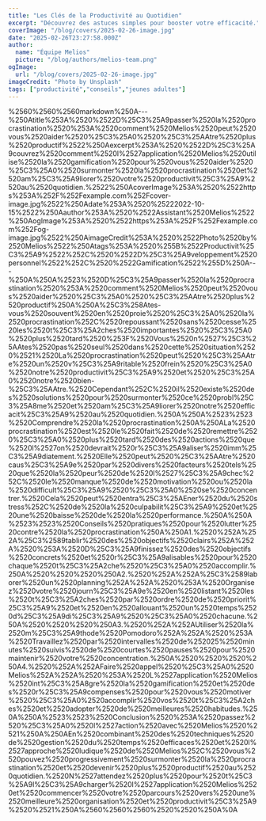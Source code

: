 ```yaml
---
title: "Les Clés de la Productivité au Quotidien"
excerpt: "Découvrez des astuces simples pour booster votre efficacité."
coverImage: "/blog/covers/2025-02-26-image.jpg"
date: "2025-02-26T23:27:58.000Z"
author:
  name: "Équipe Melios"
  picture: "/blog/authors/melios-team.png"
ogImage:
  url: "/blog/covers/2025-02-26-image.jpg"
imageCredit: "Photo by Unsplash"
tags: ["productivité","conseils","jeunes adultes"]
---
```


%2560%2560%2560markdown%250A---%250Atitle%253A%2520%2522D%25C3%25A9passer%2520la%2520procrastination%2520%253A%2520comment%2520Melios%2520peut%2520vous%2520aider%2520%25C3%25A0%2520%25C3%25AAtre%2520plus%2520productif%2522%250Aexcerpt%253A%2520%2522D%25C3%25A9couvrez%2520comment%2520l%2527application%2520Melios%2520utilise%2520la%2520gamification%2520pour%2520vous%2520aider%2520%25C3%25A0%2520surmonter%2520la%2520procrastination%2520et%2520am%25C3%25A9liorer%2520votre%2520productivit%25C3%25A9%2520au%2520quotidien.%2522%250AcoverImage%253A%2520%2522https%253A%252F%252Fexample.com%252Fcover-image.jpg%2522%250Adate%253A%2520%25222022-10-15%2522%250Aauthor%253A%2520%2522Assistant%2520Melios%2522%250AogImage%253A%2520%2522https%253A%252F%252Fexample.com%252Fog-image.jpg%2522%250AimageCredit%253A%2520%2522Photo%2520by%2520Melios%2522%250Atags%253A%2520%255B%2522Productivit%25C3%25A9%2522%252C%2520%2522D%25C3%25A9veloppement%2520personnel%2522%252C%2520%2522Gamification%2522%255D%250A---%250A%250A%2523%2520D%25C3%25A9passer%2520la%2520procrastination%2520%253A%2520comment%2520Melios%2520peut%2520vous%2520aider%2520%25C3%25A0%2520%25C3%25AAtre%2520plus%2520productif%250A%250A%25C3%258Ates-vous%2520souvent%2520en%2520proie%2520%25C3%25A0%2520la%2520procrastination%252C%2520repoussant%2520sans%2520cesse%2520les%2520t%25C3%25A2ches%2520importantes%2520%25C3%25A0%2520plus%2520tard%2520%253F%2520Vous%2520n%2527%25C3%25AAtes%2520pas%2520seul%2520dans%2520cette%2520situation%2520%2521%2520La%2520procrastination%2520peut%2520%25C3%25AAtre%2520un%2520v%25C3%25A9ritable%2520frein%2520%25C3%25A0%2520notre%2520productivit%25C3%25A9%2520et%2520%25C3%25A0%2520notre%2520bien-%25C3%25AAtre.%2520Cependant%252C%2520il%2520existe%2520des%2520solutions%2520pour%2520surmonter%2520ce%2520probl%25C3%25A8me%2520et%2520am%25C3%25A9liorer%2520notre%2520efficacit%25C3%25A9%2520au%2520quotidien.%250A%250A%2523%2523%2520Comprendre%2520la%2520procrastination%250A%250ALa%2520procrastination%2520est%2520le%2520fait%2520de%2520remettre%2520%25C3%25A0%2520plus%2520tard%2520des%2520actions%2520que%2520l%2527on%2520devrait%2520r%25C3%25A9aliser%2520imm%25C3%25A9diatement.%2520Elle%2520peut%2520%25C3%25AAtre%2520caus%25C3%25A9e%2520par%2520divers%2520facteurs%2520tels%2520que%2520la%2520peur%2520de%2520l%2527%25C3%25A9chec%252C%2520le%2520manque%2520de%2520motivation%2520ou%2520la%2520difficult%25C3%25A9%2520%25C3%25A0%2520se%2520concentrer.%2520Cela%2520peut%2520entra%25C3%25AEner%2520du%2520stress%252C%2520de%2520la%2520culpabilit%25C3%25A9%2520et%2520une%2520baisse%2520de%2520la%2520performance.%250A%250A%2523%2523%2520Conseils%2520pratiques%2520pour%2520lutter%2520contre%2520la%2520procrastination%250A%250A1.%2520%252A%252A%25C3%2589tablir%2520des%2520objectifs%2520clairs%252A%252A%2520%253A%2520D%25C3%25A9finissez%2520des%2520objectifs%2520concrets%2520et%2520r%25C3%25A9alisables%2520pour%2520chaque%2520t%25C3%25A2che%2520%25C3%25A0%2520accomplir.%250A%2520%2520%2520%250A2.%2520%252A%252A%25C3%2589laborer%2520un%2520planning%252A%252A%2520%253A%2520Organisez%2520votre%2520journ%25C3%25A9e%2520en%2520listant%2520les%2520t%25C3%25A2ches%2520par%2520ordre%2520de%2520priorit%25C3%25A9%2520et%2520en%2520allouant%2520un%2520temps%2520d%25C3%25A9di%25C3%25A9%2520%25C3%25A0%2520chacune.%250A%2520%2520%2520%250A3.%2520%252A%252AUtiliser%2520la%2520m%25C3%25A9thode%2520Pomodoro%252A%252A%2520%253A%2520Travaillez%2520par%2520intervalles%2520de%252025%2520minutes%2520suivis%2520de%2520courtes%2520pauses%2520pour%2520maintenir%2520votre%2520concentration.%250A%2520%2520%2520%250A4.%2520%252A%252AFaire%2520appel%2520%25C3%25A0%2520Melios%252A%252A%2520%253A%2520L%2527application%2520Melios%2520int%25C3%25A8gre%2520la%2520gamification%2520et%2520des%2520r%25C3%25A9compenses%2520pour%2520vous%2520motiver%2520%25C3%25A0%2520accomplir%2520vos%2520t%25C3%25A2ches%2520et%2520adopter%2520de%2520meilleures%2520habitudes.%250A%250A%2523%2523%2520Conclusion%2520%253A%2520passez%2520%25C3%25A0%2520l%2527action%2520avec%2520Melios%2520%2521%250A%250AEn%2520combinant%2520des%2520techniques%2520de%2520gestion%2520du%2520temps%2520efficaces%2520et%2520l%2527approche%2520ludique%2520de%2520Melios%252C%2520vous%2520pouvez%2520progressivement%2520surmonter%2520la%2520procrastination%2520et%2520devenir%2520plus%2520productif%2520au%2520quotidien.%2520N%2527attendez%2520plus%2520pour%2520t%25C3%25A9l%25C3%25A9charger%2520l%2527application%2520Melios%2520et%2520commencer%2520votre%2520parcours%2520vers%2520une%2520meilleure%2520organisation%2520et%2520productivit%25C3%25A9%2520%2521%250A%2560%2560%2560%2520%2520%250A%0A
